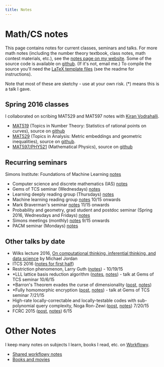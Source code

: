 ```yaml
---
title: Notes
---
```


# Math/CS notes

This page contains notes for current classes, seminars and talks. For more math notes (including the number theory textbook, class notes, math contest materials, etc.), see the [notes page on my website](http://holdenlee.github.io/#Math%20notes). Some of the source code is available on [github](https://github.com/holdenlee/mathnotes). (If it's not, email me.) To compile the source you'll need the [LaTeX template files](https://github.com/holdenlee/templates) (see the readme for instructions).

Note that most of these are sketchy - use at your own risk. (*) means this is a talk I gave.

## Spring 2016 classes

I collaborated on scribing MAT529 and MAT597 notes with [Kiran Vodrahalli](https://kiranvodrahalli.github.io/).

* [MAT519](https://dl.dropboxusercontent.com/u/27883775/wiki/math/pdfs/mat519.pdf) (Topics in Number Theory: Statistics of rational points on curves), source on [github](https://github.com/holdenlee/mat519)
* [MAT529](https://dl.dropboxusercontent.com/u/27883775/wiki/math/pdfs/mat529.pdf) (Topics in Analysis: Metric embeddings and geometric inequalities), source on [github](https://github.com/holdenlee/mat529).
* [MAT597/PHY521](https://dl.dropboxusercontent.com/u/27883775/wiki/math/pdfs/mat597.pdf) (Mathematical Physics), source on [github](https://github.com/holdenlee/mat597)

## Recurring seminars

Simons Institute: Foundations of Machine Learning [notes](https://dl.dropboxusercontent.com/u/27883775/wiki/math/pdfs/simons_ml.pdf)

* Computer science and discrete mathematics (IAS) [notes](https://dl.dropboxusercontent.com/u/27883775/wiki/math/pdfs/csdm.pdf)
* Gems of TCS seminar (Wednesdays) [notes](https://dl.dropboxusercontent.com/u/27883775/wiki/math/pdfs/gems_of_tcs.pdf)
* Learning deeply reading group (Thursdays) [notes](https://dl.dropboxusercontent.com/u/27883775/wiki/math/pdfs/ldrg.pdf)
* Machine learning reading group [notes](https://dl.dropboxusercontent.com/u/27883775/wiki/math/pdfs/ml_seminar.pdf) 10/15 onwards
* Mark Braverman's seminar [notes](https://dl.dropboxusercontent.com/u/27883775/wiki/math/pdfs/braverman_seminar.pdf) 11/15 onwards
* Probability and geometry, grad student and postdoc seminar (Spring 2016, Wednesdays and Fridays) [notes](https://dl.dropboxusercontent.com/u/27883775/wiki/math/pdfs/prob_geo.pdf)
* Simons meetings (monthly) [notes](https://dl.dropboxusercontent.com/u/27883775/wiki/math/pdfs/simons.pdf) 9/15 onwards
* PACM seminar (Mondays) [notes](https://dl.dropboxusercontent.com/u/27883775/wiki/math/pdfs/pacm_colloquium.pdf)

## Other talks by date

* Wilks lecture 2016, [On computational thinking, inferential thinking, and data science](https://dl.dropboxusercontent.com/u/27883775/wiki/math/pdfs/wilks2016.pdf) by Michael Jordan
* ITCS 2016 ([notes for first half](https://dl.dropboxusercontent.com/u/27883775/wiki/math/pdfs/itcs2016.pdf))
* Restriction phenomenon, Larry Guth ([notes](https://dl.dropboxusercontent.com/u/27883775/wiki/math/pdfs/10-19-larry-guth.pdf)) - 10/19/15
* \*LLL lattice basis reduction algorithm ([notes](https://holdenlee.wordpress.com/2015/10/09/the-lll-lattice-basis-reduction-algorithm/), [notes](https://dl.dropboxusercontent.com/u/27883775/wiki/math/pdfs/lll.pdf)) - talk at Gems of TCS seminar 10/6/15
* \*Barron's Theorem evades the curse of dimensionality ([post](https://holdenlee.wordpress.com/2015/08/05/barrons-theorem-neural-networks-evade-the-curse-of-dimensionality/), [notes](https://dl.dropboxusercontent.com/u/27883775/wiki/math/pdfs/barron1.pdf))
* \*Fully homomorphic encryption ([post](https://holdenlee.wordpress.com/2015/07/21/fully-homomorphic-encryption/), [notes](https://dl.dropboxusercontent.com/u/27883775/wiki/math/pdfs/fhe.pdf)) - talk at Gems of TCS seminar 7/21/15
* High-rate locally-correctable and locally-testable codes with sub-polynomial query complexity, Noga Ron-Zewi ([post](https://holdenlee.wordpress.com/2015/07/21/tcs-talk-high-rate-locally-correctable-and-locally-testable-codes-with-sub-polynomial-query-complexity/), [notes](https://dl.dropboxusercontent.com/u/27883775/wiki/math/pdfs/7-20-15-talk1.pdf)) 7/20/15
* FCRC 2015 ([post](https://holdenlee.wordpress.com/2015/07/10/fcrc-talks/), [notes](https://dl.dropboxusercontent.com/u/27883775/wiki/math/pdfs/stoc.pdf)) 6/15

# Other Notes

I keep many notes on subjects I learn, books I read, etc. on [Workflowy](http://www.workflowy.com).

* [Shared workflowy notes](https://workflowy.com/s/wL3CyEXpHY)
* [Books and movies](https://workflowy.com/s/4qkO9xWz4M)
